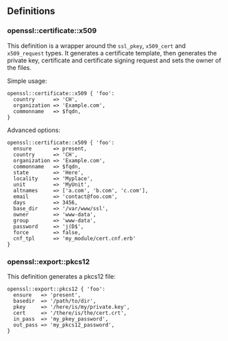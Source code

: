 ## Definitions

### openssl::certificate::x509

This definition is a wrapper around the `ssl_pkey`, `x509_cert` and `x509_request` types. It generates a certificate template, then generates the private key, certificate and certificate signing request and sets the owner of the files.

Simple usage:

    openssl::certificate::x509 { 'foo':
      country      => 'CH',
      organization => 'Example.com',
      commonname   => $fqdn,
    }

Advanced options:

    openssl::certificate::x509 { 'foo':
      ensure       => present,
      country      => 'CH',
      organization => 'Example.com',
      commonname   => $fqdn,
      state        => 'Here',
      locality     => 'Myplace',
      unit         => 'MyUnit',
      altnames     => ['a.com', 'b.com', 'c.com'],
      email        => 'contact@foo.com',
      days         => 3456,
      base_dir     => '/var/www/ssl',
      owner        => 'www-data',
      group        => 'www-data',
      password     => 'j(D$',
      force        => false,
      cnf_tpl      => 'my_module/cert.cnf.erb'
    }

### openssl::export::pkcs12

This definition generates a pkcs12 file:

    openssl::export::pkcs12 { 'foo':
      ensure   => 'present',
      basedir  => '/path/to/dir',
      pkey     => '/here/is/my/private.key',
      cert     => '/there/is/the/cert.crt',
      in_pass  => 'my_pkey_password',
      out_pass => 'my_pkcs12_password',
    }

